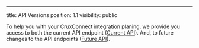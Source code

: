 ---
title: API Versions
position: 1.1
visibility: public

To help you with your CruxConnect integration planing, we provide you access to both the current API endpoint (<a href="{{ site.baseurl}}">Current API</a>). And, to future changes to the API endpoints (<a href="{{ site.baseurl}}/future/">Future API</a>).

